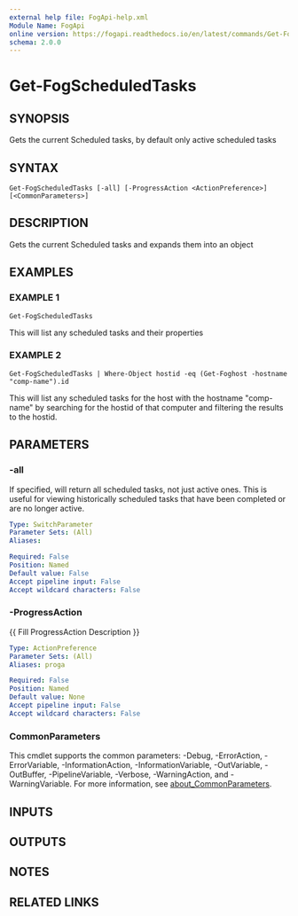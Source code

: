 ```yaml
---
external help file: FogApi-help.xml
Module Name: FogApi
online version: https://fogapi.readthedocs.io/en/latest/commands/Get-FogScheduledTasks
schema: 2.0.0
---
```


# Get-FogScheduledTasks

## SYNOPSIS
Gets the current Scheduled tasks, by default only active scheduled tasks

## SYNTAX

```
Get-FogScheduledTasks [-all] [-ProgressAction <ActionPreference>] [<CommonParameters>]
```

## DESCRIPTION
Gets the current Scheduled tasks and expands them into an object

## EXAMPLES

### EXAMPLE 1
```
Get-FogScheduledTasks
```

This will list any scheduled tasks and their properties

### EXAMPLE 2
```
Get-FogScheduledTasks | Where-Object hostid -eq (Get-Foghost -hostname "comp-name").id
```

This will list any scheduled tasks for the host with the hostname "comp-name" by searching for the hostid of that computer and filtering the results to the hostid.

## PARAMETERS

### -all
If specified, will return all scheduled tasks, not just active ones.
This is useful for viewing historically scheduled tasks that have been completed or are no longer active.

```yaml
Type: SwitchParameter
Parameter Sets: (All)
Aliases:

Required: False
Position: Named
Default value: False
Accept pipeline input: False
Accept wildcard characters: False
```

### -ProgressAction
{{ Fill ProgressAction Description }}

```yaml
Type: ActionPreference
Parameter Sets: (All)
Aliases: proga

Required: False
Position: Named
Default value: None
Accept pipeline input: False
Accept wildcard characters: False
```

### CommonParameters
This cmdlet supports the common parameters: -Debug, -ErrorAction, -ErrorVariable, -InformationAction, -InformationVariable, -OutVariable, -OutBuffer, -PipelineVariable, -Verbose, -WarningAction, and -WarningVariable. For more information, see [about_CommonParameters](http://go.microsoft.com/fwlink/?LinkID=113216).

## INPUTS

## OUTPUTS

## NOTES

## RELATED LINKS
